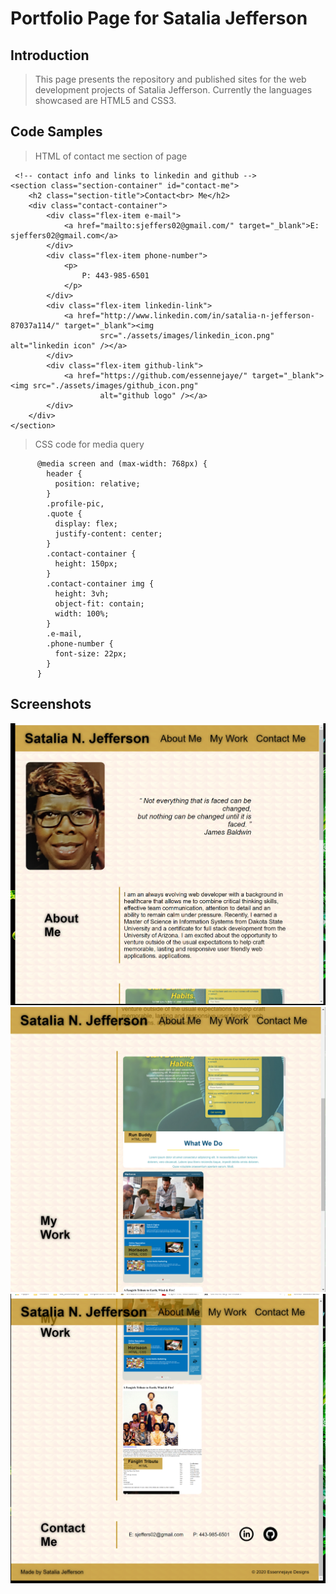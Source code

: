 # Portfolio Page for Satalia Jefferson

## Introduction

> This page presents the repository and published sites for the web development projects of Satalia Jefferson.
  Currently the languages showcased are HTML5 and CSS3.

## Code Samples

>HTML of contact me section of page

     <!-- contact info and links to linkedin and github -->
    <section class="section-container" id="contact-me">
        <h2 class="section-title">Contact<br> Me</h2>
        <div class="contact-container">
            <div class="flex-item e-mail">
                <a href="mailto:sjeffers02@gmail.com/" target="_blank">E: sjeffers02@gmail.com</a>
            </div>
            <div class="flex-item phone-number">
                <p>
                    P: 443-985-6501
                </p>
            </div>
            <div class="flex-item linkedin-link">
                <a href="http://www.linkedin.com/in/satalia-n-jefferson-87037a114/" target="_blank"><img
                        src="./assets/images/linkedin_icon.png" alt="linkedin icon" /></a>
            </div>
            <div class="flex-item github-link">
                <a href="https://github.com/essennejaye/" target="_blank"><img src="./assets/images/github_icon.png"
                        alt="github logo" /></a>
            </div>
        </div>
    </section>
>CSS code for media query

          @media screen and (max-width: 768px) {
            header {
              position: relative;
            }
            .profile-pic,
            .quote {
              display: flex;
              justify-content: center;
            }
            .contact-container {
              height: 150px;
            }
            .contact-container img {
              height: 3vh;
              object-fit: contain;
              width: 100%;
            }
            .e-mail,
            .phone-number {
              font-size: 22px;
            }
          }
 
## Screenshots
![](/assets/images/portfolio_screenshot(1).png)
![](/assets/images/protfolio_screenshot(2).png)
![](/assets/images/protfolio_screenshot(3).png)

